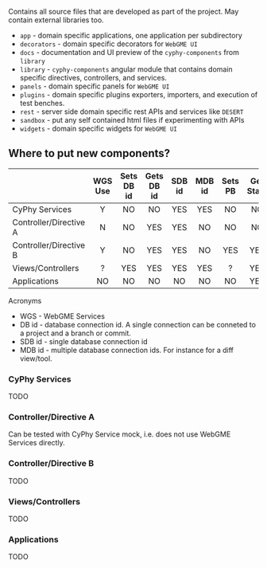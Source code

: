Contains all source files that are developed as part of the project. May contain external libraries too.

- `app` - domain specific applications, one application per subdirectory
- `decorators` - domain specific decorators for `WebGME UI`
- `docs` - documentation and UI preview of the `cyphy-components` from `library`
- `library` - `cyphy-components` angular module that contains domain specific directives, controllers, and services.
- `panels` - domain specific panels for `WebGME UI`
- `plugins` - domain specific plugins exporters, importers, and execution of test benches.
- `rest` - server side domain specific rest APIs and services like `DESERT`
- `sandbox` - put any self contained html files if experimenting with APIs
- `widgets` - domain specific widgets for `WebGME UI`

## Where to put new components? ##

|               | WGS Use| Sets DB id | Gets DB id  | SDB id  | MDB id | Sets PB | Get State | Set State |
| ------------- |:------:|:----------:|:-----------:|:-------:|:------:|:-------:|:---------:|:---------:|
| CyPhy Services|   Y    | NO         | NO          | YES     | YES    | NO      | NO        | NO        |
| Controller/Directive A | N | NO     | YES         | YES     | NO     | NO      | NO        | NO        |
| Controller/Directive B | Y | NO     | YES         | YES     | NO     | YES     | YES       | YES       |
| Views/Controllers  | ? | YES        | YES         | YES     | YES    | ?       | YES       | YES       |
| Applications  | NO     | NO         | NO          | NO      | NO     | NO      | YES       | YES       |

Acronyms
- WGS - WebGME Services
- DB id - database connection id. A single connection can be conneted to a project and a branch or commit.
- SDB id - single database connection id
- MDB id - multiple database connection ids. For instance for a diff view/tool.

### CyPhy Services ###
TODO

### Controller/Directive A ###
Can be tested with CyPhy Service mock, i.e. does not use WebGME Services directly.

### Controller/Directive B ###
TODO

### Views/Controllers ###
TODO

### Applications ###
TODO

